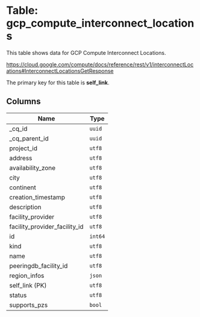 # Table: gcp_compute_interconnect_locations

This table shows data for GCP Compute Interconnect Locations.

https://cloud.google.com/compute/docs/reference/rest/v1/interconnectLocations#InterconnectLocationsGetResponse

The primary key for this table is **self_link**.

## Columns

| Name          | Type          |
| ------------- | ------------- |
|_cq_id|`uuid`|
|_cq_parent_id|`uuid`|
|project_id|`utf8`|
|address|`utf8`|
|availability_zone|`utf8`|
|city|`utf8`|
|continent|`utf8`|
|creation_timestamp|`utf8`|
|description|`utf8`|
|facility_provider|`utf8`|
|facility_provider_facility_id|`utf8`|
|id|`int64`|
|kind|`utf8`|
|name|`utf8`|
|peeringdb_facility_id|`utf8`|
|region_infos|`json`|
|self_link (PK)|`utf8`|
|status|`utf8`|
|supports_pzs|`bool`|